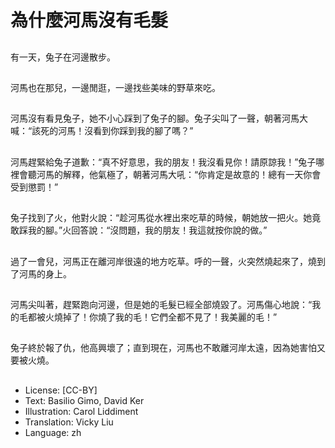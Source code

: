 # 為什麼河馬沒有毛髮

##
有一天，兔子在河邊散步。

##
河馬也在那兒，一邊閒逛，一邊找些美味的野草來吃。

##
河馬沒有看見兔子，她不小心踩到了兔子的腳。兔子尖叫了一聲，朝著河馬大喊：“該死的河馬！沒看到你踩到我的腳了嗎？”

##
河馬趕緊給兔子道歉：“真不好意思，我的朋友！我沒看見你！請原諒我！”兔子哪裡會聽河馬的解釋，他氣極了，朝著河馬大吼：“你肯定是故意的！總有一天你會受到懲罰！”

##
兔子找到了火，他對火說：“趁河馬從水裡出來吃草的時候，朝她放一把火。她竟敢踩我的腳。”火回答說：“沒問題，我的朋友！我這就按你說的做。”

##
過了一會兒，河馬正在離河岸很遠的地方吃草。呼的一聲，火突然燒起來了，燒到了河馬的身上。

##
河馬尖叫著，趕緊跑向河邊，但是她的毛髮已經全部燒毀了。河馬傷心地說：“我的毛都被火燒掉了！你燒了我的毛！它們全都不見了！我美麗的毛！”

##
兔子終於報了仇，他高興壞了；直到現在，河馬也不敢離河岸太遠，因為她害怕又要被火燒。

##
* License: [CC-BY]
* Text: Basilio Gimo, David Ker
* Illustration: Carol Liddiment
* Translation: Vicky Liu
* Language: zh
